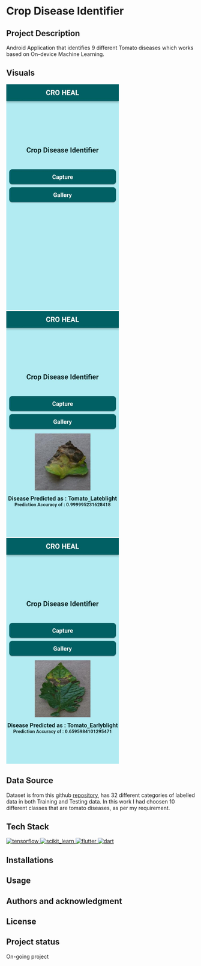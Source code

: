 # Crop Disease Identifier

## Project Description
Android Application that identifies 9 different Tomato diseases which works based on On-device Machine Learning. 

## Visuals

<a href="" target="_blank" rel="noreferrer"> <img src="https://github.com/Nagarjunasagar/Crop-disease-Identification-using-On-Device-Machine-Learning/blob/Main_Branch/assets/images/screenshot_1.jpg" alt="Screen_shots" width="300" height="600"/> </a>  <a href="" target="_blank" rel="noreferrer"> <img src="https://github.com/Nagarjunasagar/Crop-disease-Identification-using-On-Device-Machine-Learning/blob/Main_Branch/assets/images/screenshot_2.jpg" alt="scikit_learn" width="300" height="600"/> </a> <a href="" target="_blank" rel="noreferrer"> <img src="https://github.com/Nagarjunasagar/Crop-disease-Identification-using-On-Device-Machine-Learning/blob/Main_Branch/assets/images/screenshot_3.jpg" alt="scikit_learn" width="300" height="600"/> </a>

## Data Source
 Dataset is from this github [repository](https://github.com/spMohanty/PlantVillage-Dataset), has 32 different categories of labelled data in both Training and Testing data.
 In this work I had choosen 10 different classes that are tomato diseases, as per my requirement. 

## Tech Stack
 <a href="https://www.tensorflow.org" target="_blank" rel="noreferrer"> <img src="https://www.vectorlogo.zone/logos/tensorflow/tensorflow-icon.svg" alt="tensorflow" width="40" height="40"/> </a> <a href="https://scikit-learn.org/" target="_blank" rel="noreferrer"> <img src="https://upload.wikimedia.org/wikipedia/commons/0/05/Scikit_learn_logo_small.svg" alt="scikit_learn" width="40" height="40"/> </a> <a href="https://flutter.dev" target="_blank" rel="noreferrer"> <img src="https://www.vectorlogo.zone/logos/flutterio/flutterio-icon.svg" alt="flutter" width="40" height="40"/> </a> <a href="https://dart.dev" target="_blank" rel="noreferrer"> <img src="https://www.vectorlogo.zone/logos/dartlang/dartlang-icon.svg" alt="dart" width="40" height="40"/> </a> 

## Installations

## Usage
## Authors and acknowledgment
## License
## Project status
On-going project

